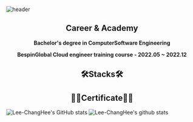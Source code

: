 ![header](https://capsule-render.vercel.app/api?type=waving&color=gradient&height=300&section=header&text=Lee%20ChangHee&fontSize=90)

<div align="center">

## Career & Academy

**Bachelor's degree in ComputerSoftware Engineering**<br/> 

**BespinGlobal Cloud engineer training course - 2022.05 ~ 2022.12**

</div>



<div align="center">

## 🛠Stacks🛠
</div>


<div align="center">

## 🐱‍🏍Certificate🐱‍🏍

</div>

![Lee-ChangHee's GitHub stats](https://github-readme-stats.vercel.app/api?username=Lee-ChangHee&theme=transparent&show_icons=true)
![Lee-ChangHee's github stats](https://github-readme-stats.vercel.app/api/top-langs/?username=Lee-ChangHee&show_icons=true&hide_border=true&title_color=004386&icon_color=004386&layout=compact)
